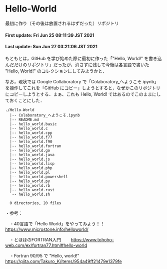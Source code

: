 # Hello-World
最初に作り（その後は放置されるはずだった）リポジトリ

#### First update: Fri Jun 25 08:11:39 JST 2021
#### Last update: Sun Jun 27 03:21:06 JST 2021

もともとは，GitHub を学び始めた際に最初に作った「"Hello, World!" を書き込んだだけのリポジトリ」だったが，消さずに残して今後は各言語で書いた "Hello, World!" のコレクションにしてみようかと．

なお，現状では Google Collaboratory で「Colaboratory_へようこそ.ipynb」を操作してこれを「GitHub にコピー」しようとすると，なぜかこのリポジトリにコピーしようとする．まぁ、これも Hello, World! ではあるのでこのままにしておくことにした．

    ./Hello-World
      |-- Colaboratory_へようこそ.ipynb
      |-- README.md
      |-- hello_world.basic
      |-- hello_world.c
      |-- hello_world.cpp
      |-- hello_world.f77
      |-- hello_world.f90
      |-- hello_world.fortran
      |-- hello_world.go
      |-- hello_world.java
      |-- hello_world.js
      |-- hello_world.lisp
      |-- hello_world.php
      |-- hello_world.pl
      |-- hello_world.powershell
      |-- hello_world.py
      |-- hello_world.rb
      |-- hello_world.rust
      `-- hello_world.sh
      
      0 directories, 20 files



・参考：

　・40言語で「Hello World」をやってみよう！！
　　https://www.microstone.info/helloworld/

　・とほほのFORTRAN入門
　　https://www.tohoho-web.com/ex/fortran77.html#hello-world

　・Fortran 90/95 で "Hello, world!"
　　https://qiita.com/Takuro_K/items/954a49ff21479e1379fe


